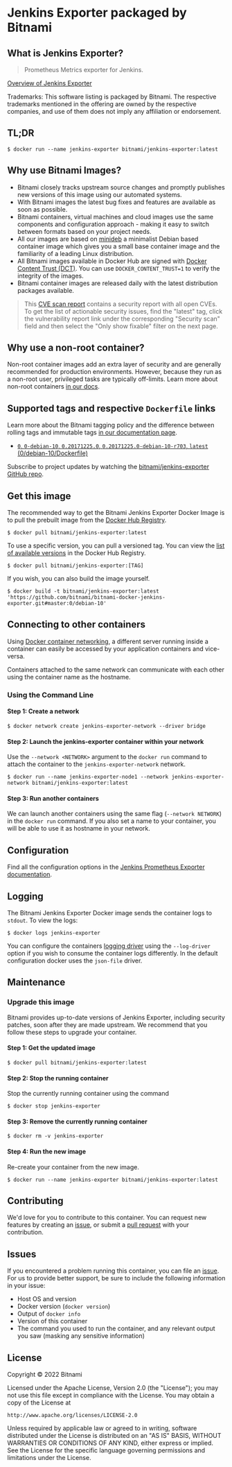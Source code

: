 # Jenkins Exporter packaged by Bitnami

## What is Jenkins Exporter?

> Prometheus Metrics exporter for Jenkins.

[Overview of Jenkins Exporter](https://github.com/lovoo/jenkins_exporter)

Trademarks: This software listing is packaged by Bitnami. The respective trademarks mentioned in the offering are owned by the respective companies, and use of them does not imply any affiliation or endorsement.

## TL;DR

```console
$ docker run --name jenkins-exporter bitnami/jenkins-exporter:latest
```

## Why use Bitnami Images?

* Bitnami closely tracks upstream source changes and promptly publishes new versions of this image using our automated systems.
* With Bitnami images the latest bug fixes and features are available as soon as possible.
* Bitnami containers, virtual machines and cloud images use the same components and configuration approach - making it easy to switch between formats based on your project needs.
* All our images are based on [minideb](https://github.com/bitnami/minideb) a minimalist Debian based container image which gives you a small base container image and the familiarity of a leading Linux distribution.
* All Bitnami images available in Docker Hub are signed with [Docker Content Trust (DCT)](https://docs.docker.com/engine/security/trust/content_trust/). You can use `DOCKER_CONTENT_TRUST=1` to verify the integrity of the images.
* Bitnami container images are released daily with the latest distribution packages available.

> This [CVE scan report](https://quay.io/repository/bitnami/jenkins-exporter?tab=tags) contains a security report with all open CVEs. To get the list of actionable security issues, find the "latest" tag, click the vulnerability report link under the corresponding "Security scan" field and then select the "Only show fixable" filter on the next page.

## Why use a non-root container?

Non-root container images add an extra layer of security and are generally recommended for production environments. However, because they run as a non-root user, privileged tasks are typically off-limits. Learn more about non-root containers [in our docs](https://docs.bitnami.com/tutorials/work-with-non-root-containers/).

## Supported tags and respective `Dockerfile` links

Learn more about the Bitnami tagging policy and the difference between rolling tags and immutable tags [in our documentation page](https://docs.bitnami.com/tutorials/understand-rolling-tags-containers/).


* [`0`, `0-debian-10`, `0.20171225.0`, `0.20171225.0-debian-10-r703`, `latest` (0/debian-10/Dockerfile)](https://github.com/bitnami/bitnami-docker-jenkins-exporter/blob/0.20171225.0-debian-10-r703/0/debian-10/Dockerfile)

Subscribe to project updates by watching the [bitnami/jenkins-exporter GitHub repo](https://github.com/bitnami/bitnami-docker-jenkins-exporter).

## Get this image

The recommended way to get the Bitnami Jenkins Exporter Docker Image is to pull the prebuilt image from the [Docker Hub Registry](https://hub.docker.com/r/bitnami/jenkins-exporter).

```console
$ docker pull bitnami/jenkins-exporter:latest
```

To use a specific version, you can pull a versioned tag. You can view the [list of available versions](https://hub.docker.com/r/bitnami/jenkins-exporter/tags/) in the Docker Hub Registry.

```console
$ docker pull bitnami/jenkins-exporter:[TAG]
```

If you wish, you can also build the image yourself.

```console
$ docker build -t bitnami/jenkins-exporter:latest 'https://github.com/bitnami/bitnami-docker-jenkins-exporter.git#master:0/debian-10'
```

## Connecting to other containers

Using [Docker container networking](https://docs.docker.com/engine/userguide/networking/), a different server running inside a container can easily be accessed by your application containers and vice-versa.

Containers attached to the same network can communicate with each other using the container name as the hostname.

### Using the Command Line

#### Step 1: Create a network

```console
$ docker network create jenkins-exporter-network --driver bridge
```

#### Step 2: Launch the jenkins-exporter container within your network

Use the `--network <NETWORK>` argument to the `docker run` command to attach the container to the `jenkins-exporter-network` network.

```console
$ docker run --name jenkins-exporter-node1 --network jenkins-exporter-network bitnami/jenkins-exporter:latest
```

#### Step 3: Run another containers

We can launch another containers using the same flag (`--network NETWORK`) in the `docker run` command. If you also set a name to your container, you will be able to use it as hostname in your network.

## Configuration

Find all the configuration options in the [Jenkins Prometheus Exporter documentation](https://github.com/lovoo/jenkins_exporter#usage).

## Logging

The Bitnami Jenkins Exporter Docker image sends the container logs to `stdout`. To view the logs:

```console
$ docker logs jenkins-exporter
```

You can configure the containers [logging driver](https://docs.docker.com/engine/admin/logging/overview/) using the `--log-driver` option if you wish to consume the container logs differently. In the default configuration docker uses the `json-file` driver.

## Maintenance

### Upgrade this image

Bitnami provides up-to-date versions of Jenkins Exporter, including security patches, soon after they are made upstream. We recommend that you follow these steps to upgrade your container.

#### Step 1: Get the updated image

```console
$ docker pull bitnami/jenkins-exporter:latest
```

#### Step 2: Stop the running container

Stop the currently running container using the command

```console
$ docker stop jenkins-exporter
```

#### Step 3: Remove the currently running container

```console
$ docker rm -v jenkins-exporter
```

#### Step 4: Run the new image

Re-create your container from the new image.

```console
$ docker run --name jenkins-exporter bitnami/jenkins-exporter:latest
```

## Contributing

We'd love for you to contribute to this container. You can request new features by creating an [issue](https://github.com/bitnami/bitnami-docker-jenkins-exporter/issues), or submit a [pull request](https://github.com/bitnami/bitnami-docker-jenkins-exporter/pulls) with your contribution.

## Issues

If you encountered a problem running this container, you can file an [issue](https://github.com/bitnami/bitnami-docker-jenkins-exporter/issues/new). For us to provide better support, be sure to include the following information in your issue:

- Host OS and version
- Docker version (`docker version`)
- Output of `docker info`
- Version of this container
- The command you used to run the container, and any relevant output you saw (masking any sensitive information)

## License

Copyright &copy; 2022 Bitnami

Licensed under the Apache License, Version 2.0 (the "License");
you may not use this file except in compliance with the License.
You may obtain a copy of the License at

    http://www.apache.org/licenses/LICENSE-2.0

Unless required by applicable law or agreed to in writing, software
distributed under the License is distributed on an "AS IS" BASIS,
WITHOUT WARRANTIES OR CONDITIONS OF ANY KIND, either express or implied.
See the License for the specific language governing permissions and
limitations under the License.
